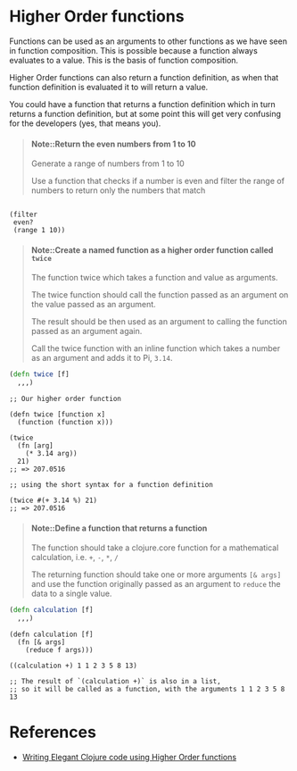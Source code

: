 # Higher Order functions

Functions can be used as an arguments to other functions as we have seen in function composition.  This is possible because a function always evaluates to a value.  This is the basis of function composition.

Higher Order functions can also return a function definition, as when that function definition is evaluated it to will return a value.

You could have a function that returns a function definition which in turn returns a function definition, but at some point this will get very confusing for the developers (yes, that means you).


> #### Note::Return the even numbers from 1 to 10
> Generate a range of numbers from 1 to 10
>
> Use a function that checks if a number is even
> and filter the range of numbers to return only the numbers that match
```clojure

```

<!--sec data-title="Return the even numbers between 1 and 10" data-id="answer002" data-collapse=true ces-->

```
(filter
 even?
 (range 1 10))

```

<!--endsec-->



> #### Note::Create a named function as a higher order function called `twice`
> The function twice which takes a function and value as arguments.
>
> The twice function should call the function passed as an argument on the value passed as an argument.
>
> The result should be then used as an argument to calling the function passed as an argument again.
>
> Call the twice function with an inline function which takes a number as an argument and adds it to Pi, `3.14`.
```clojure
(defn twice [f]
  ,,,)
```


<!--sec data-title="Higher order function to add a number twice" data-id="answer001" data-collapse=true ces-->

```
;; Our higher order function

(defn twice [function x]
  (function (function x)))

(twice
  (fn [arg]
    (* 3.14 arg))
  21)
;; => 207.0516

;; using the short syntax for a function definition

(twice #(+ 3.14 %) 21)
;; => 207.0516
```
<!--endsec-->


> #### Note::Define a function that returns a function
>
> The function should take a clojure.core function for a mathematical calculation, i.e. `+`, `-`, `*`, `/`
>
> The returning function should take one or more arguments `[& args]`
> and use the function originally passed as an argument to `reduce` the data to a single value.
```clojure
(defn calculation [f]
  ,,,)
```

<!--sec data-title="Higher order function that returns a function definition" data-id="answer003" data-collapse=true ces-->

```
(defn calculation [f]
  (fn [& args]
    (reduce f args)))

((calculation +) 1 1 2 3 5 8 13)

;; The result of `(calculation +)` is also in a list,
;; so it will be called as a function, with the arguments 1 1 2 3 5 8 13
```
<!--endsec-->




# References
* [Writing Elegant Clojure code using Higher Order functions](http://christophermaier.name/blog/2011/07/07/writing-elegant-clojure-code-using-higher-order-functions)
